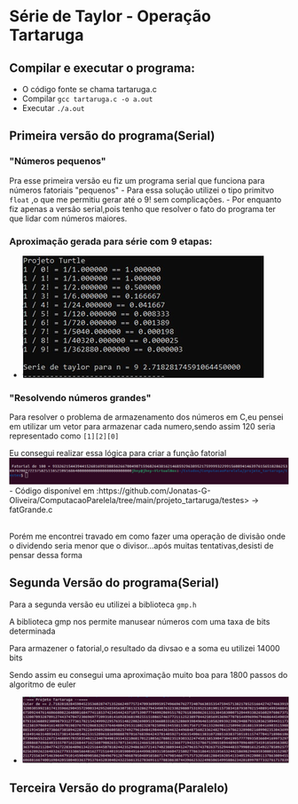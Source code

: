 # Série de Taylor - Operação Tartaruga


## Compilar e executar o programa:
- O código fonte se chama tartaruga.c
- Compilar <code>gcc tartaruga.c -o a.out </code>
- Executar <code>./a.out </code>
## Primeira versão do programa(Serial)

### "Números pequenos"
<p>Pra esse primeira versão eu fiz um programa serial que funciona para números fatoriais "pequenos"
- Para essa solução utilizei o tipo primitvo  <code>float</code> ,o que me permitiu gerar até o 9! sem complicações.
- Por enquanto fiz apenas a versão serial,pois tenho que resolver o fato do programa ter que lidar com números maiores.

### Aproximação gerada para série com 9 etapas:
- <img src ="https://github.com/Jonatas-G-Oliveira/ComputacaoParelela/blob/main/projeto_tartaruga/imagens/1_versaoTurtle.jpg" alt="primeira Versão do projeto">

### "Resolvendo números grandes"
<p>Para resolver o problema de armazenamento dos números em C,eu pensei em utilizar um vetor para armazenar cada numero,sendo assim 120 seria representado como <code>[1][2][0]</code>
<p>Eu consegui realizar essa lógica para criar a função fatorial
   <img src ="https://github.com/Jonatas-G-Oliveira/ComputacaoParelela/blob/main/projeto_tartaruga/imagens/Fatorial.png">
   - Código disponível em :https://github.com/Jonatas-G-Oliveira/ComputacaoParelela/tree/main/projeto_tartaruga/testes> -> fatGrande.c 
</p>
<p><br>Porém me encontrei travado em como fazer uma operação de divisão onde o dividendo seria menor que o divisor...após muitas tentativas,desisti de pensar dessa forma<P>

## Segunda Versão do programa(Serial)
<p>Para a segunda versão eu utilizei a biblioteca <code>gmp.h</code></p>
<p>A biblioteca gmp nos permite manusear números com uma taxa de bits determinada</p>
<p>Para armazener o fatorial,o resultado da divsao e a soma eu utilizei 14000 bits</p>
<p>Sendo assim eu consegui uma aproximação muito boa para 1800 passos do algoritmo de euler</p>

- <img src ="https://github.com/Jonatas-G-Oliveira/ComputacaoParelela/blob/main/projeto_tartaruga/imagens/Euler.png">

## Terceira Versão do programa(Paralelo)

